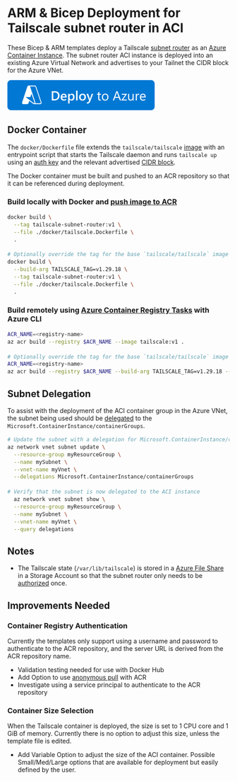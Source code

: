 # ARM & Bicep Deployment for Tailscale subnet router in ACI

These Bicep & ARM templates deploy a Tailscale [subnet router][1] as an [Azure Container Instance][2]. The subnet router ACI instance is deployed into an existing Azure Virtual Network and advertises to your Tailnet the CIDR block for the Azure VNet.

<a href="https://portal.azure.com/#create/Microsoft.Template/uri/https%3A%2F%2Fraw.githubusercontent.com%2Fcocallaw%2Fazure-tailscale-aci-deploy%2Fmain%2FARM%2Fazuredeploy.json" target="_blank">
    <img src="https://raw.githubusercontent.com/Azure/azure-quickstart-templates/master/1-CONTRIBUTION-GUIDE/images/deploytoazure.svg?sanitize=true"/> 
</a>

## Docker Container
The `docker/Dockerfile` file extends the `tailscale/tailscale`
[image][3] with an entrypoint script that starts the Tailscale daemon and runs
`tailscale up` using an [auth key][4] and the relevant advertised [CIDR block][5].

The Docker container must be built and pushed to an ACR repository so that it can be referenced during deployment.

### Build locally with Docker and [push image to ACR][6]
```bash
docker build \
  --tag tailscale-subnet-router:v1 \
  --file ./docker/tailscale.Dockerfile \
  .

# Optionally override the tag for the base `tailscale/tailscale` image
docker build \
  --build-arg TAILSCALE_TAG=v1.29.18 \
  --tag tailscale-subnet-router:v1 \
  --file ./docker/tailscale.Dockerfile \
  .
```

### Build remotely using [Azure Container Registry Tasks][7] with Azure CLI
```bash
ACR_NAME=<registry-name>
az acr build --registry $ACR_NAME --image tailscale:v1 .

# Optionally override the tag for the base `tailscale/tailscale` image
ACR_NAME=<registry-name>
az acr build --registry $ACR_NAME --build-arg TAILSCALE_TAG=v1.29.18 --image tailscale:v1 .
```

## Subnet Delegation 
To assist with the deployment of the ACI container group in the Azure VNet, the subnet being used should be [delegated][8] to the `Microsoft.ContainerInstance/containerGroups`.
```bash
# Update the subnet with a delegation for Microsoft.ContainerInstance/containerGroups
az network vnet subnet update \
  --resource-group myResourceGroup \
  --name mySubnet \
  --vnet-name myVnet \
  --delegations Microsoft.ContainerInstance/containerGroups

# Verify that the subnet is now delegated to the ACI instance
  az network vnet subnet show \
  --resource-group myResourceGroup \
  --name mySubnet \
  --vnet-name myVnet \
  --query delegations
```  

## Notes
- The Tailscale state (`/var/lib/tailscale`) is stored in a [Azure File Share][9] in a Storage Account so that the subnet router only needs to be [authorized][10] once.

## Improvements Needed
### Container Registry Authentication
Currently the templates only support using a username and password to authenticate to the ACR repository, and the server URL is derived from the ACR repository name.
- Validation testing needed for use with Docker Hub
- Add Option to use [anonymous pull][11] with ACR
- Investigate using a service principal to authenticate to the ACR repository

### Container Size Selection
When the Tailscale container is deployed, the size is set to 1 CPU core and 1 GiB of memory. Currently there is no option to adjust this size, unless the template file is edited.
- Add Variable Option to adjust the size of the ACI container. Possible Small/Med/Large options that are available for deployment but easily defined by the user. 


[1]: https://tailscale.com/kb/1019/subnets/
[2]: https://docs.microsoft.com/azure/container-instances/container-instances-overview
[3]: https://hub.docker.com/r/tailscale/tailscale
[4]: https://tailscale.com/kb/1085/auth-keys/
[5]: https://tailscale.com/kb/1019/subnets/
[6]: https://docs.microsoft.com/azure/container-registry/container-registry-get-started-docker-cli?tabs=azure-cli
[7]: https://docs.microsoft.com/azure/container-registry/container-registry-tutorial-quick-task
[8]: https://docs.microsoft.com/azure/virtual-network/subnet-delegation-overview
[9]: https://docs.microsoft.com/azure/storage/files/storage-files-introduction
[10]: https://tailscale.com/kb/1099/device-authorization/
[11]: https://docs.microsoft.com/azure/container-registry/anonymous-pull-access